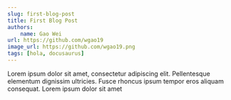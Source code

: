 ```yaml
---
slug: first-blog-post
title: First Blog Post
authors:
    name: Gao Wei
url: https://github.com/wgao19
image_url: https://github.com/wgao19.png
tags: [hola, docusaurus]
---
```


Lorem ipsum dolor sit amet, consectetur adipiscing elit. Pellentesque elementum dignissim ultricies. Fusce rhoncus ipsum
tempor eros aliquam consequat. Lorem ipsum dolor sit amet
